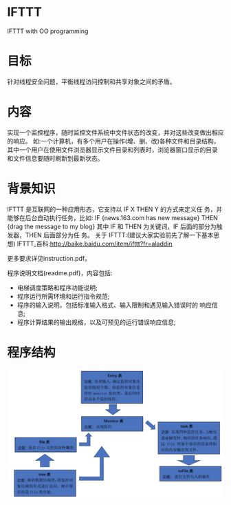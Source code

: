 # IFTTT
IFTTT with OO programming

# 目标 
针对线程安全问题，平衡线程访问控制和共享对象之间的矛盾。 
# 内容
实现一个监控程序，随时监控文件系统中文件状态的改变，并对这些改变做出相应的响应。 
如:一个计算机，有多个用户在操作(增、删、改)各种文件和目录结构，其中一个用户在使用文件浏览器显示文件目录和列表时，浏览器窗口显示的目录 和文件信息要随时刷新到最新状态。
# 背景知识
IFTTT 是互联网的一种应用形态，它支持以 IF X THEN Y 的方式来定义任 务，并能够在后台自动执行任务，比如:
IF {news.163.com has new message} THEN {drag the message to my blog}
其中 IF 和 THEN 为关键词，IF 后面的部分为触发器，THEN 后面部分为任 务。
关于 IFTTT:(建议大家实验前先了解一下基本思想) IFTTT_百科:http://baike.baidu.com/item/ifttt?fr=aladdin


更多要求详见instruction.pdf。


程序说明文档(readme.pdf)，内容包括:
+ 电梯调度策略和程序功能说明;
+ 程序运行所需环境和运行指令规范;
+ 程序的输入说明，包括标准输入格式、输入限制和遇见输入错误时的 响应信息;
+ 程序计算结果的输出规格，以及可预见的运行错误响应信息;

# 程序结构
![structure](https://github.com/sameen7/IFTTT/blob/master/structure.png)
